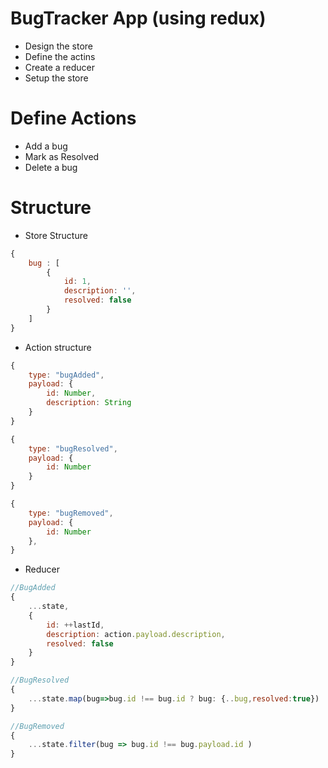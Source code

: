 # BugTracker App (using redux)

- Design the store
- Define the actins
- Create a reducer
- Setup the store

# Define Actions
- Add a bug
- Mark as Resolved
- Delete a bug

# Structure
- Store Structure<br>
```javascript
{
    bug : [
        {
            id: 1,
            description: '',
            resolved: false
        }
    ]
}
```

- Action structure <br>
```javascript
{
    type: "bugAdded",
    payload: {
        id: Number,
        description: String
    }
}

{
    type: "bugResolved",
    payload: {
        id: Number
    }
}

{
    type: "bugRemoved",
    payload: {
        id: Number
    },
}
```
- Reducer 

```javascript
//BugAdded
{
    ...state,
    {
        id: ++lastId,
        description: action.payload.description,
        resolved: false
    }
}

//BugResolved
{
    ...state.map(bug=>bug.id !== bug.id ? bug: {..bug,resolved:true})
}

//BugRemoved
{
    ...state.filter(bug => bug.id !== bug.payload.id )
}
```
